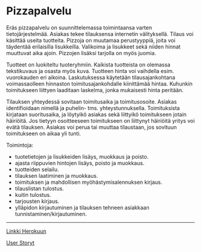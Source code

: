 # Pizzapalvelu

Eräs pizzapalvelu on suunnittelemassa toimintaansa varten tietojärjestelmää. Asiakas tekee tilauksensa internetin välityksellä. Tilaus voi käsittää useita tuotteita. Pizzoja on muutamaa perustyyppiä, joita voi täydentää erilaisilla lisukkeilla. Valikoima ja lisukkeet sekä niiden hinnat muuttuvat aika ajoin. Pizzojen lisäksi tarjolla on myös juomia. 

Tuotteet on luokiteltu tuoteryhmiin. Kaikista tuotteista on olemassa tekstikuvaus ja osasta myös kuva. Tuotteen hinta voi vaihdella esim. vuorokauden eri aikoina. Laskutuksessa käytetään tilausajankohtana voimassaolleen hinnaston toimitusajankohdalle kiinittämää hintaa. Kuhunkin toimitukseen liittyen laaditaan laskelma, jonka mukaisesti hinta peritään.

Tilauksen yhteydessä sovitaan toimitusaika ja toimitusosoite. Asiakas identifioidaan nimellä ja puhelin- tms. yhteystunnuksella. Toimituksista kirjataan suoritusaika, ja löytyikö asiakas sekä liittyikö toimitukseen jotain häiriöitä. Jos tietyyn osoitteeseen toimitukseen on liittynyt häiriöitä yritys voi evätä tilauksen. Asiakas voi perua tai muuttaa tilaustaan, jos sovituun toimitukseen on aikaa yli tunti.

Toimintoja:
* tuotetietojen ja lisukkeiden lisäys, muokkaus ja poisto.
* ajasta riippuvien hintojen lisäys, poisto ja muokkaus.
* tuotteiden selailu.
* tilauksen laatiminen ja muokkaus.
* toimituksen ja mahdollisen myöhästymisalennuksen kirjaus.
* tilauslistan tulostus.
* kuitin tulostus.
* tarjousten kirjaus.
* ylläpidon kirjautuminen ja tilauksen tehneen asiakkaan tunnistaminen/kirjautuminen.

***

[Linkki Herokuun](https://pizzapalvelu.herokuapp.com)


[User Storyt](/documentation/user_stories)
